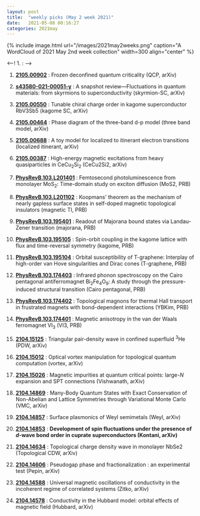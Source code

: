 ```yaml
---
layout: post
title:  "weekly picks (May 2 week 2021)"
date:   2021-05-08 00:16:27
categories: 2021may
---
```


{% include image.html url="/images/2021may2weeks.png" caption="A WordCloud of 2021 May 2nd week collection" width=300 align="center" %}


<--! 1. **[]()** : -->


1. **[2105.00902](http://arxiv.org/abs/2105.00902)** : Frozen deconfined quantum criticality (QCP, arXiv)

1. **[s43580-021-00051-y](https://doi.org/10.1557/s43580-021-00051-y)** : A snapshot review—Fluctuations in quantum materials: from skyrmions to superconductivity (skyrmion-SC, arXiv)

1. **[2105.00550](http://arxiv.org/abs/2105.00550)** : Tunable chiral charge order in kagome superconductor RbV3Sb5 (kagome SC, arXiv)

1. **[2105.00464](http://arxiv.org/abs/2105.00464)** : Phase diagram of the three-band d-p model (three band model, arXiv)

1. **[2105.00688](http://arxiv.org/abs/2105.00688)** : A toy model for localized to itinerant electron transitions (localized itinerant, arXiv)

1. **[2105.00387](http://arxiv.org/abs/2105.00387)** : High-energy magnetic excitations from heavy quasiparticles in CeCu$_2$Si$_2$ (CeCu2Si2, arXiv)

1. **[PhysRevB.103.L201401](https://link.aps.org/doi/10.1103/PhysRevB.103.L201401)** : Femtosecond photoluminescence from monolayer ${\mathrm{MoS}}_{2}$: Time-domain study on exciton diffusion (MoS2, PRB)

1. **[PhysRevB.103.L201102](https://link.aps.org/doi/10.1103/PhysRevB.103.L201102)** : Koopmans' theorem as the mechanism of nearly gapless surface states in self-doped magnetic topological insulators (magnetic TI, PRB)

1. **[PhysRevB.103.195401](https://link.aps.org/doi/10.1103/PhysRevB.103.195401)** : Readout of Majorana bound states via Landau-Zener transition (majorana, PRB)

1. **[PhysRevB.103.195105](https://link.aps.org/doi/10.1103/PhysRevB.103.195105)** : Spin-orbit coupling in the kagome lattice with flux and time-reversal symmetry (kagome, PRB)

1. **[PhysRevB.103.195104](https://link.aps.org/doi/10.1103/PhysRevB.103.195104)** : Orbital susceptibility of T-graphene: Interplay of high-order van Hove singularities and Dirac cones (T-graphene, PRB)

1. **[PhysRevB.103.174403](https://link.aps.org/doi/10.1103/PhysRevB.103.174403)** : Infrared phonon spectroscopy on the Cairo pentagonal antiferromagnet ${\mathrm{Bi}}_{2}{\mathrm{Fe}}_{4}{\mathrm{O}}_{9}$: A study through the pressure-induced structural transition (Cairo pentagonal, PRB)

1. **[PhysRevB.103.174402](https://link.aps.org/doi/10.1103/PhysRevB.103.174402)** : Topological magnons for thermal Hall transport in frustrated magnets with bond-dependent interactions (YBKim, PRB)

1. **[PhysRevB.103.174401](https://link.aps.org/doi/10.1103/PhysRevB.103.174401)** : Magnetic anisotropy in the van der Waals ferromagnet $\mathrm{V}{\mathrm{I}}_{3}$ (VI3, PRB)



1. **[2104.15125](http://arxiv.org/abs/2104.15125)** : Triangular pair-density wave in confined superfluid $^3$He (PDW, arXiv)

1. **[2104.15012](http://arxiv.org/abs/2104.15012)** : Optical vortex manipulation for topological quantum computation (vortex, arXiv)


1. **[2104.15026](http://arxiv.org/abs/2104.15026)** : Magnetic impurities at quantum critical points: large-$N$ expansion and SPT connections (Vishwanath, arXiv)

1. **[2104.14869](http://arxiv.org/abs/2104.14869)** : Many-Body Quantum States with Exact Conservation of Non-Abelian and Lattice Symmetries through Variational Monte Carlo (VMC, arXiv)


1. **[2104.14857](http://arxiv.org/abs/2104.14857)** : Surface plasmonics of Weyl semimetals (Weyl, arXiv)

1. **[2104.14853](http://arxiv.org/abs/2104.14853)** : **Development of spin fluctuations under the presence of $d$-wave bond order in cuprate superconductors (Kontani, arXiv)**

1. **[2104.14634](http://arxiv.org/abs/2104.14634)** : Topological charge density wave in monolayer NbSe2 (Topological CDW, arXiv)

1. **[2104.14606](http://arxiv.org/abs/2104.14606)** : Pseudogap phase and fractionalization : an experimental test (Pepin, arXiv)

1. **[2104.14588](http://arxiv.org/abs/2104.14588)** : Universal magnetic oscillations of conductivity in the incoherent regime of correlated systems (Zitko, arXiv)

1. **[2104.14578](http://arxiv.org/abs/2104.14578)** : Conductivity in the Hubbard model: orbital effects of magnetic field (Hubbard, arXiv) 


